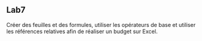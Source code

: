 **Lab7**
---------------------------------------------------------------------------------------------------------------------------------------------
Créer des feuilles et des formules, utiliser les opérateurs de base et utiliser les références relatives afin de réaliser un budget sur Excel.
